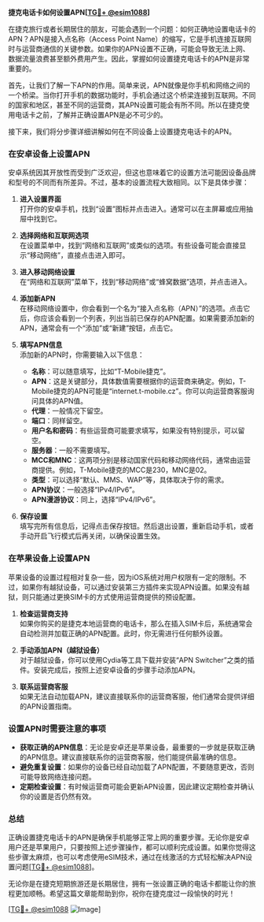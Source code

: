 **捷克电话卡如何设置APN[[TG💪+ @esim1088](https://t.me/s/esim1088)]**

在捷克旅行或者长期居住的朋友，可能会遇到一个问题：如何正确地设置电话卡的APN？APN是接入点名称（Access Point Name）的缩写，它是手机连接互联网时与运营商通信的关键参数。如果你的APN设置不正确，可能会导致无法上网、数据流量浪费甚至额外费用产生。因此，掌握如何设置捷克电话卡的APN是非常重要的。

首先，让我们了解一下APN的作用。简单来说，APN就像是你手机和网络之间的一个桥梁。当你打开手机的数据功能时，手机会通过这个桥梁连接到互联网。不同的国家和地区，甚至不同的运营商，其APN设置可能会有所不同。所以在捷克使用电话卡之前，了解并正确设置APN是必不可少的。

接下来，我们将分步骤详细讲解如何在不同设备上设置捷克电话卡的APN。

### 在安卓设备上设置APN

安卓系统因其开放性而受到广泛欢迎，但这也意味着它的设置方法可能因设备品牌和型号的不同而有所差异。不过，基本的设置流程大致相同。以下是具体步骤：

1. **进入设置界面**  
   打开你的安卓手机，找到“设置”图标并点击进入。通常可以在主屏幕或应用抽屉中找到它。

2. **选择网络和互联网选项**  
   在设置菜单中，找到“网络和互联网”或类似的选项。有些设备可能会直接显示“移动网络”，直接点击进入即可。

3. **进入移动网络设置**  
   在“网络和互联网”菜单下，找到“移动网络”或“蜂窝数据”选项，并点击进入。

4. **添加新APN**  
   在移动网络设置中，你会看到一个名为“接入点名称（APN）”的选项。点击它后，你应该会看到一个列表，列出当前已保存的APN配置。如果需要添加新的APN，通常会有一个“添加”或“新建”按钮，点击它。

5. **填写APN信息**  
   添加新的APN时，你需要输入以下信息：
   - **名称**：可以随意填写，比如“T-Mobile捷克”。
   - **APN**：这是关键部分，具体数值需要根据你的运营商来确定。例如，T-Mobile捷克的APN可能是“internet.t-mobile.cz”。你可以向运营商客服询问具体的APN值。
   - **代理**：一般情况下留空。
   - **端口**：同样留空。
   - **用户名和密码**：有些运营商可能要求填写，如果没有特别提示，可以留空。
   - **服务器**：一般不需要填写。
   - **MCC和MNC**：这两项分别是移动国家代码和移动网络代码，通常由运营商提供。例如，T-Mobile捷克的MCC是230，MNC是02。
   - **类型**：可以选择“默认、MMS、WAP”等，具体取决于你的需求。
   - **APN协议**：一般选择“IPv4/IPv6”。
   - **APN漫游协议**：同上，选择“IPv4/IPv6”。

6. **保存设置**  
   填写完所有信息后，记得点击保存按钮。然后退出设置，重新启动手机，或者手动开启飞行模式后再关闭，以确保设置生效。

### 在苹果设备上设置APN

苹果设备的设置过程相对复杂一些，因为iOS系统对用户权限有一定的限制。不过，如果你有越狱设备，可以通过安装第三方插件来实现APN设置。如果没有越狱，则只能通过更换SIM卡的方式使用运营商提供的预设配置。

1. **检查运营商支持**  
   如果你购买的是捷克本地运营商的电话卡，那么在插入SIM卡后，系统通常会自动检测并加载正确的APN配置。此时，你无需进行任何额外设置。

2. **手动添加APN（越狱设备）**  
   对于越狱设备，你可以使用Cydia等工具下载并安装“APN Switcher”之类的插件。安装完成后，按照上述安卓设备的步骤手动添加APN。

3. **联系运营商客服**  
   如果无法自动加载APN，建议直接联系你的运营商客服，他们通常会提供详细的APN设置指南。

### 设置APN时需要注意的事项

- **获取正确的APN信息**：无论是安卓还是苹果设备，最重要的一步就是获取正确的APN信息。建议直接联系你的运营商客服，他们能提供最准确的信息。
- **避免重复设置**：如果你的设备已经自动加载了APN配置，不要随意更改，否则可能导致网络连接问题。
- **定期检查设置**：有时候运营商可能会更新APN设置，因此建议定期检查并确认你的设置是否仍然有效。

### 总结

正确设置捷克电话卡的APN是确保手机能够正常上网的重要步骤。无论你是安卓用户还是苹果用户，只要按照上述步骤操作，都可以顺利完成设置。如果你觉得这些步骤太麻烦，也可以考虑使用eSIM技术，通过在线激活的方式轻松解决APN设置问题[[TG💪+ @esim1088](https://t.me/s/esim1088)]。

无论你是在捷克短期旅游还是长期居住，拥有一张设置正确的电话卡都能让你的旅程更加顺畅。希望这篇文章能帮助到你，祝你在捷克度过一段愉快的时光！

[[TG💪+ @esim1088](https://t.me/s/esim1088) ![Image](https://i.postimg.cc/4NQfJmqS/Snipaste-2025-05-13-00-14-12.png)]